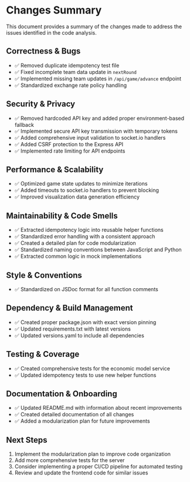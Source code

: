 # Changes Summary

This document provides a summary of the changes made to address the issues identified in the code analysis.

## Correctness & Bugs

- ✅ Removed duplicate idempotency test file
- ✅ Fixed incomplete team data update in `nextRound`
- ✅ Implemented missing team updates in `/api/game/advance` endpoint
- ✅ Standardized exchange rate policy handling

## Security & Privacy

- ✅ Removed hardcoded API key and added proper environment-based fallback
- ✅ Implemented secure API key transmission with temporary tokens
- ✅ Added comprehensive input validation to socket.io handlers
- ✅ Added CSRF protection to the Express API
- ✅ Implemented rate limiting for API endpoints

## Performance & Scalability

- ✅ Optimized game state updates to minimize iterations
- ✅ Added timeouts to socket.io handlers to prevent blocking
- ✅ Improved visualization data generation efficiency

## Maintainability & Code Smells

- ✅ Extracted idempotency logic into reusable helper functions
- ✅ Standardized error handling with a consistent approach
- ✅ Created a detailed plan for code modularization
- ✅ Standardized naming conventions between JavaScript and Python
- ✅ Extracted common logic in mock implementations

## Style & Conventions

- ✅ Standardized on JSDoc format for all function comments

## Dependency & Build Management

- ✅ Created proper package.json with exact version pinning
- ✅ Updated requirements.txt with latest versions
- ✅ Updated versions.yaml to include all dependencies

## Testing & Coverage

- ✅ Created comprehensive tests for the economic model service
- ✅ Updated idempotency tests to use new helper functions

## Documentation & Onboarding

- ✅ Updated README.md with information about recent improvements
- ✅ Created detailed documentation of all changes
- ✅ Added a modularization plan for future improvements

## Next Steps

1. Implement the modularization plan to improve code organization
2. Add more comprehensive tests for the server
3. Consider implementing a proper CI/CD pipeline for automated testing
4. Review and update the frontend code for similar issues
